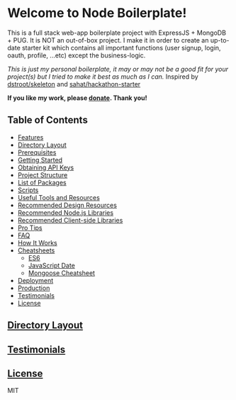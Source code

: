 # Welcome to Node Boilerplate!
This is a full stack web-app boilerplate project with ExpressJS + MongoDB + PUG. It is NOT an out-of-box project. I make it in order to create an up-to-date starter kit which contains all important functions (user signup, login, oauth, profile, ...etc) except the business-logic.

_This is just my personal boilerplate, it may or may not be a good fit for your project(s) but I tried to make it best as much as I can._  Inspired by  [dstroot/skeleton](https://github.com/dstroot/skeleton)  and  [sahat/hackathon-starter](https://github.com/sahat/hackathon-starter)

**If you like my work, please  [donate](https://paypal.me/RonakBokaria?locale.x=en_GB). Thank you!**

## Table of Contents
-   [Features](https://github.com/ronakjain2012/node-boilerplate/#features)
-   [Directory Layout](https://github.com/ronakjain2012/node-boilerplate/#directorylayout)
-   [Prerequisites](https://github.com/ronakjain2012/node-boilerplate/#prerequisites)
-   [Getting Started](https://github.com/ronakjain2012/node-boilerplate/#getting-started)
-   [Obtaining API Keys](https://github.com/ronakjain2012/node-boilerplate/#obtaining-api-keys)
-   [Project Structure](https://github.com/ronakjain2012/node-boilerplate/#project-structure)
-   [List of Packages](https://github.com/ronakjain2012/node-boilerplate/#list-of-packages)
-   [Scripts](https://github.com/ronakjain2012/node-boilerplate/#scripts)
-   [Useful Tools and Resources](https://github.com/ronakjain2012/node-boilerplate/#useful-tools-and-resources)
-   [Recommended Design Resources](https://github.com/ronakjain2012/node-boilerplate/#recommended-design-resources)
-   [Recommended Node.js Libraries](https://github.com/ronakjain2012/node-boilerplate/#recommended-nodejs-libraries)
-   [Recommended Client-side Libraries](https://github.com/ronakjain2012/node-boilerplate/#recommended-client-side-libraries)
-   [Pro Tips](https://github.com/ronakjain2012/node-boilerplate/#pro-tips)
-   [FAQ](https://github.com/ronakjain2012/node-boilerplate/#faq)
-   [How It Works](https://github.com/ronakjain2012/node-boilerplate/#how-it-works-mini-guides)
-   [Cheatsheets](https://github.com/ronakjain2012/node-boilerplate/#cheatsheets)
    -   [ES6](https://github.com/ronakjain2012/node-boilerplate/#-es6-cheatsheet)
    -   [JavaScript Date](https://github.com/ronakjain2012/node-boilerplate/#-javascript-date-cheatsheet)
    -   [Mongoose Cheatsheet](https://github.com/ronakjain2012/node-boilerplate/#mongoose-cheatsheet)
-   [Deployment](https://github.com/ronakjain2012/node-boilerplate/#deployment)
-   [Production](https://github.com/ronakjain2012/node-boilerplate/#production)
-   [Testimonials](https://github.com/ronakjain2012/node-boilerplate/#Testimonials)
-   [License](https://github.com/ronakjain2012/node-boilerplate/#license)


## [Directory Layout](https://github.com/ronakjain2012/node-boilerplate/#directorylayout)



## [Testimonials](https://github.com/ronakjain2012/node-boilerplate/#Testimonials)

## [License](https://github.com/ronakjain2012/node-boilerplate/#license)
MIT
